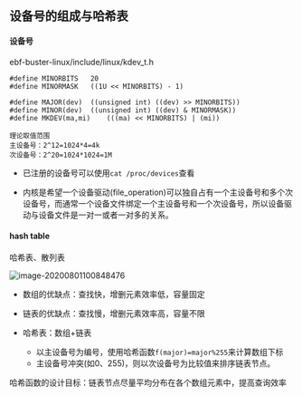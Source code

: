 ## 设备号的组成与哈希表

#### 设备号

ebf-buster-linux/include/linux/kdev_t.h

```
#define MINORBITS	20
#define MINORMASK	((1U << MINORBITS) - 1)

#define MAJOR(dev)	((unsigned int) ((dev) >> MINORBITS))
#define MINOR(dev)	((unsigned int) ((dev) & MINORMASK))
#define MKDEV(ma,mi)	(((ma) << MINORBITS) | (mi))

理论取值范围
主设备号：2^12=1024*4=4k
次设备号：2^20=1024*1024=1M
```

- 已注册的设备号可以使用`cat /proc/devices`查看

- 内核是希望一个设备驱动(file_operation)可以独自占有一个主设备号和多个次设备号，而通常一个设备文件绑定一个主设备号和一个次设备号，所以设备驱动与设备文件是一对一或者一对多的关系。

#### hash table

哈希表、散列表

![image-20200801100848476](C:\Users\admin\AppData\Roaming\Typora\typora-user-images\image-20200801100848476.png)

- 数组的优缺点：查找快，增删元素效率低，容量固定

- 链表的优缺点：查找慢，增删元素效率高，容量不限

- 哈希表：数组+链表

  - 以主设备号为编号，使用哈希函数`f(major)=major%255`来计算数组下标
  - 主设备号冲突(如0、255)，则以次设备号为比较值来排序链表节点。

哈希函数的设计目标：链表节点尽量平均分布在各个数组元素中，提高查询效率

